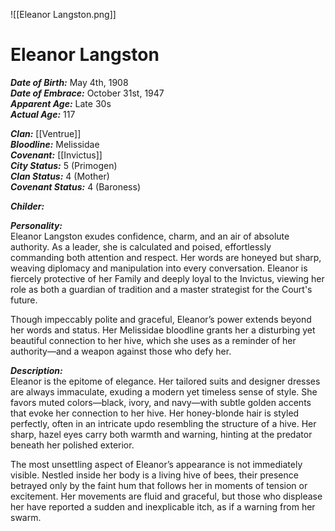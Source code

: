 ![[Eleanor Langston.png]]
# Eleanor Langston  
***Date of Birth:*** May 4th, 1908  
***Date of Embrace:*** October 31st, 1947  
***Apparent Age:*** Late 30s  
***Actual Age:*** 117  

***Clan:*** [[Ventrue]]  
***Bloodline:*** Melissidae  
***Covenant:*** [[Invictus]]  
***City Status:*** 5 (Primogen)  
***Clan Status:*** 4 (Mother)  
***Covenant Status:*** 4 (Baroness)  

***Childer:***

***Personality:***  
Eleanor Langston exudes confidence, charm, and an air of absolute authority. As a leader, she is calculated and poised, effortlessly commanding both attention and respect. Her words are honeyed but sharp, weaving diplomacy and manipulation into every conversation. Eleanor is fiercely protective of her Family and deeply loyal to the Invictus, viewing her role as both a guardian of tradition and a master strategist for the Court's future.  

Though impeccably polite and graceful, Eleanor’s power extends beyond her words and status. Her Melissidae bloodline grants her a disturbing yet beautiful connection to her hive, which she uses as a reminder of her authority—and a weapon against those who defy her.  

***Description:***  
Eleanor is the epitome of elegance. Her tailored suits and designer dresses are always immaculate, exuding a modern yet timeless sense of style. She favors muted colors—black, ivory, and navy—with subtle golden accents that evoke her connection to her hive. Her honey-blonde hair is styled perfectly, often in an intricate updo resembling the structure of a hive. Her sharp, hazel eyes carry both warmth and warning, hinting at the predator beneath her polished exterior.  

The most unsettling aspect of Eleanor’s appearance is not immediately visible. Nestled inside her body is a living hive of bees, their presence betrayed only by the faint hum that follows her in moments of tension or excitement. Her movements are fluid and graceful, but those who displease her have reported a sudden and inexplicable itch, as if a warning from her swarm.